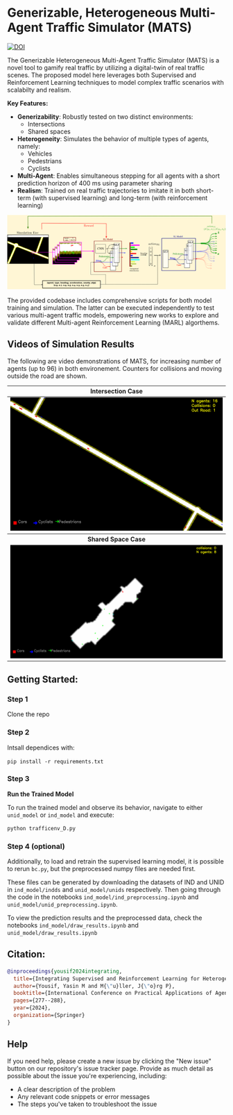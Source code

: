 
**Generizable, Heterogeneous Multi-Agent Traffic Simulator (MATS)**
===========================================================



[![DOI](https://zenodo.org/badge/805019355.svg)](https://doi.org/10.5281/zenodo.13884942)



The Generizable Heterogeneous Multi-Agent Traffic Simulator (MATS) is a novel tool to gamify real traffic by utilizing a digital-twin of real traffic scenes. The proposed model here leverages both Supervised and Reinforcement Learning techniques to model complex traffic scenarios with scalabilty and realism.

**Key Features:**

* **Generizability**: Robustly tested on two distinct environments:
	+ Intersections
	+ Shared spaces
* **Heterogeneity**: Simulates the behavior of multiple types of agents, namely:
	+ Vehicles
	+ Pedestrians
	+ Cyclists
* **Multi-Agent**: Enables simultaneous stepping for all agents with a short prediction horizon of 400 ms using parameter sharing
* **Realism**: Trained on real traffic trajectories to imitate it in both short-term (with supervised learning) and long-term (with reinforcement learning)


<p align="center">
  <img src="methodology.svg" style="background-color:white;"/>
</p>

The provided codebase includes comprehensive scripts for both model training and simulation. The latter can be executed independently to test various multi-agent traffic models, empowering new works to explore and validate different Multi-agent Reinforcement Learning (MARL) algorthems.


## Videos of Simulation Results


The following are video demonstrations of MATS, for increasing number of agents (up to 96) in both environement. Counters for collisions and moving outside the road are shown.

<!--![](ind_model/InD.gif)-->


<table>
  <thead>
    <tr>
      <th><center>Intersection Case</center></th>
    </tr>
  </thead>
  <tbody>
    <tr>
      <td>
        <img src='ind_model/InD.gif' width="100%" />
      </td>
    </tr>
    <tr>
      <th><center>Shared Space Case</center></th>
    </tr>
    <tr>
      <td>
        <img src='unid_model/UniD.gif' width="100%" />
      </td>
    </tr>
    <tr>
  </tbody>
</table>




## Getting Started:

### Step 1
Clone the repo

### Step 2
Intsall dependices with: 

`pip install -r requirements.txt`

### Step 3

**Run the Trained Model**

To run the trained model and observe its behavior, navigate to either `unid_model` or `ind_model` and execute:

```bash
python trafficenv_D.py
```

### Step 4 (optional)

Additionally, to load and retrain the supervised learning model, it is possible to rerun `bc.py`, but the preprocessed numpy files are needed first.

These files can be generated by downloading the datasets of IND and UNID in `ind_model/indds` and `unid_model/unids` respectively. Then going through the code in the notebooks `ind_model/ind_preprocessing.ipynb` and `unid_model/unid_preprocessing.ipynb`. 


To view the prediction results and the preprocessed data, check the notebooks  `ind_model/draw_results.ipynb` and `unid_model/draw_results.ipynb`


## Citation:



```bibtex
@inproceedings{yousif2024integrating,
  title={Integrating Supervised and Reinforcement Learning for Heterogeneous Traffic Simulation},
  author={Yousif, Yasin M and M{\"u}ller, J{\"o}rg P},
  booktitle={International Conference on Practical Applications of Agents and Multi-Agent Systems},
  pages={277--288},
  year={2024},
  organization={Springer}
}

```






## Help

If you need help, please create a new issue by clicking the "New issue" button on our repository's issue tracker page. Provide as much detail as possible about the issue you're experiencing, including:

* A clear description of the problem
* Any relevant code snippets or error messages
* The steps you've taken to troubleshoot the issue

